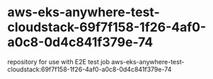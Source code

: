 # aws-eks-anywhere-test-cloudstack-69f7f158-1f26-4af0-a0c8-0d4c841f379e-74
repository for use with E2E test job aws-eks-anywhere-test-cloudstack:69f7f158-1f26-4af0-a0c8-0d4c841f379e-74
